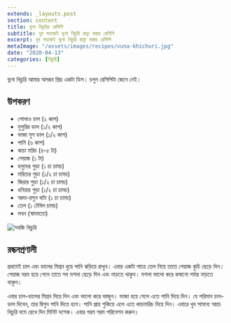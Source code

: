 ```yaml
---
extends: _layouts.post
section: content
title: ভুনা খিচুরির রেসিপি
subtitle: খুব সহজেই ভুনা খিচুরি রান্না করার রেসিপি
excerpt: খুব সহজেই ভুনা খিচুরি রান্না করার রেসিপি
metaImage: "/assets/images/recipes/vuna-khichuri.jpg"
date: "2020-04-13"
categories: [খিচুরি]
---
```


ভুনা খিচুরি আমার অসম্ভব প্রিয় একটা ডিস। চলুন রেসিপিটা জেনে নেই।

## উপকরণ

- পোলাও চাল (২ কাপ)
- মুসুরির ডাল (১/২ কাপ)
- ভাজা মুগ ডাল (১/২ কাপ)
- পানি (৬ কাপ)
- কাচা মরিচ (৪-৫ টা)
- পেয়াজ (১ টা)
- হলুদের গুড়া (১ চা চামচ)
- মরিচের গুড়া (১/২ চা চামচ)
- জিরার গুড়া (১/২ চা চামচ)
- ধনিয়ার গুড়া (১/২ চা চামচ)
- আদা-রসুন বাটা (১ চা চামচ)
- তেল (১ টেবিল চামচ)
- লবন (স্বাদমতো)

![সবজি খিচুরি](/assets/images/recipes/vuna-khichuri.jpg)

## রন্ধনপ্রণালী

প্রথমেই চাল এবং ডালের মিশ্রন ধুয়ে পানি ঝড়িয়ে রাখুন। এবার একটা পাত্রে তেল নিয়ে তাতে পেয়াজ কুচি ছেড়ে দিন।
পেয়াজ নরম হয়ে গেলে তাতে সব মশলা ছেড়ে দিন এবং নাড়তে থাকুন। মশলা ভালো করে কষানো পর্যন্ত নাড়তে থাকুন।

এবার চাল-ডালের মিশ্রন দিয়ে দিন এবং ভালো করে ভাজুন। ভাজা হয়ে গেলে এতে পানি দিয়ে দিন। যে পরিমান চাল-
ডাল দিবেন, তার দ্বিগুন পানি দিতে হবে। পানি প্রায় শুকিয়ে এলে এতে কাচামরিচ দিয়ে দিন। এবারে খুব সামান্য আচে
খিচুরি দমে রেখে দিন মিনিট দশেক। এবার গরম গরম পরিবেশন করুন।
